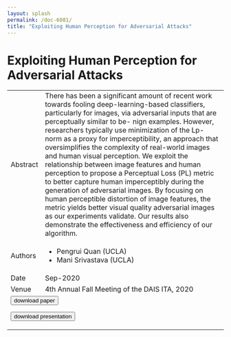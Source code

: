 ```yaml
---
layout: splash
permalink: /doc-6081/
title: "Exploiting Human Perception for Adversarial Attacks"
---
```


# Exploiting Human Perception for Adversarial Attacks

<table>
    <tbody>
    <tr>
        <td>Abstract</td>
        <td>There has been a significant amount of recent work towards fooling deep-learning-based classifiers, particularly for images, via adversarial inputs that are perceptually similar to be- nign examples. However, researchers typically use minimization of the Lp-norm as a proxy for imperceptibility, an approach that oversimplifies the complexity of real-world images and human visual perception. We exploit the relationship between image features and human perception to propose a Perceptual Loss (PL) metric to better capture human imperceptibly during the generation of adversarial images. By focusing on human perceptible distortion of image features, the metric yields better visual quality adversarial images as our experiments validate. Our results also demonstrate the effectiveness and efficiency of our algorithm.</td>
    </tr>
    <tr>
        <td>Authors</td>
        <td>
            <ul>
                <li>Pengrui Quan (UCLA)</li>
                <li>Mani Srivastava (UCLA)</li>
            </ul>
        </td>
    </tr>
    <tr>
        <td>Date</td>
        <td>Sep-2020</td>
    </tr>
    <tr>
        <td>Venue</td>
        <td>4th Annual Fall Meeting of the DAIS ITA, 2020</td>
    </tr>
        <tr>
            <td colspan="2">
                <form method="get" action="https://ibm.box.com/v/doc-6081-paper">
                    <button type="submit">download paper</button>
                </form>
                <form method="get" action="https://ibm.box.com/v/doc-6081-slides">
                    <button type="submit">download presentation</button>
                </form>
            </td>
        </tr>
    </tbody>
</table>
